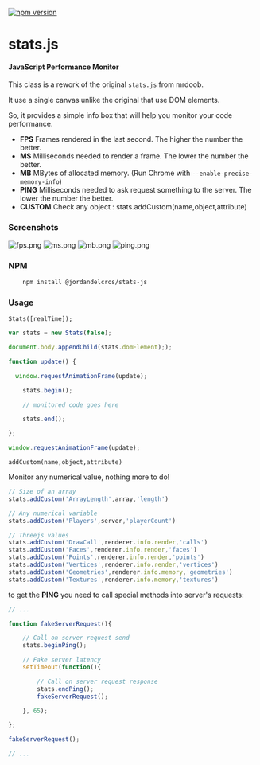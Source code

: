 [![npm version](https://badge.fury.io/js/%40jordandelcros%2Fstats-js.svg)](https://www.npmjs.com/package/@jordandelcros/stats-js)

# stats.js #

#### JavaScript Performance Monitor ####

This class is a rework of the original `stats.js` from mrdoob.

It use a single canvas unlike the original that use DOM elements.

So, it provides a simple info box that will help you monitor your code performance.

* **FPS** Frames rendered in the last second. The higher the number the better.
* **MS** Milliseconds needed to render a frame. The lower the number the better.
* **MB** MBytes of allocated memory. (Run Chrome with `--enable-precise-memory-info`)
* **PING** Milliseconds needed to ask request something to the server. The lower the number the better.
* **CUSTOM** Check any object : stats.addCustom(name,object,attribute)


### Screenshots ###

![fps.png](https://rawgit.com/JordanDelcros/stats-js/master/assets/screenshot-fps.png)
![ms.png](https://rawgit.com/JordanDelcros/stats-js/master/assets/screenshot-ms.png)
![mb.png](https://rawgit.com/JordanDelcros/stats-js/master/assets/screenshot-mb.png)
![ping.png](https://rawgit.com/JordanDelcros/stats-js/master/assets/screenshot-ping.png)

### NPM ###

```bash
	npm install @jordandelcros/stats-js
```

### Usage ###

`Stats([realTime]);`

```javascript
var stats = new Stats(false);

document.body.appendChild(stats.domElement););

function update() {

  window.requestAnimationFrame(update);

	stats.begin();

	// monitored code goes here

	stats.end();

};

window.requestAnimationFrame(update);
```

`addCustom(name,object,attribute)`

Monitor any numerical value, nothing more to do!

```javascript
// Size of an array
stats.addCustom('ArrayLength',array,'length')

// Any numerical variable
stats.addCustom('Players',server,'playerCount')

// Threejs values
stats.addCustom('DrawCall',renderer.info.render,'calls')
stats.addCustom('Faces',renderer.info.render,'faces')
stats.addCustom('Points',renderer.info.render,'points')
stats.addCustom('Vertices',renderer.info.render,'vertices')
stats.addCustom('Geometries',renderer.info.memory,'geometries')
stats.addCustom('Textures',renderer.info.memory,'textures')
```

to get the **PING** you need to call special methods into server's requests:

```javascript
// ...

function fakeServerRequest(){

	// Call on server request send
	stats.beginPing();

	// Fake server latency
	setTimeout(function(){

		// Call on server request response
		stats.endPing();
		fakeServerRequest();

	}, 65);

};

fakeServerRequest();

// ...
```
